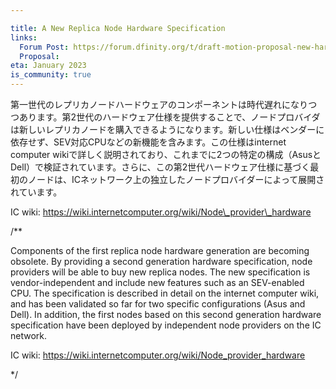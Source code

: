 ```yaml
---

title: A New Replica Node Hardware Specification
links:
  Forum Post: https://forum.dfinity.org/t/draft-motion-proposal-new-hardware-specification-and-remuneration-for-ic-nodes/14202/14
  Proposal:
eta: January 2023
is_community: true
---
```

第一世代のレプリカノードハードウェアのコンポーネントは時代遅れになりつつあります。第2世代のハードウェア仕様を提供することで、ノードプロバイダは新しいレプリカノードを購入できるようになります。新しい仕様はベンダーに依存せず、SEV対応CPUなどの新機能を含みます。この仕様はinternet computer wikiで詳しく説明されており、これまでに2つの特定の構成（AsusとDell）で検証されています。さらに、この第2世代ハードウェア仕様に基づく最初のノードは、ICネットワーク上の独立したノードプロバイダーによって展開されています。

IC wiki: https://wiki.internetcomputer.org/wiki/Node\_provider\_hardware

/**


Components of the first replica node hardware generation are becoming obsolete. By providing a second generation hardware specification, node providers will be able to buy new replica nodes. The new specification is vendor-independent and include new features such as an SEV-enabled CPU. The specification is described in detail on the internet computer wiki, and has been validated so far for two specific configurations (Asus and Dell). In addition, the first nodes based on this second generation hardware specification have been deployed by independent node providers on the IC network.

IC wiki: https://wiki.internetcomputer.org/wiki/Node_provider_hardware

*/
